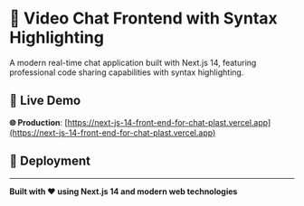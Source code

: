 # 💬 Video Chat Frontend with Syntax Highlighting

A modern real-time chat application built with Next.js 14, featuring professional code sharing capabilities with syntax highlighting.

## 🚀 Live Demo

**🌐 Production**: [https://next-js-14-front-end-for-chat-plast.vercel.app](https://next-js-14-front-end-for-chat-plast.vercel.app)

## 🚀 Deployment


---

**Built with ❤️ using Next.js 14 and modern web technologies**

 
 
